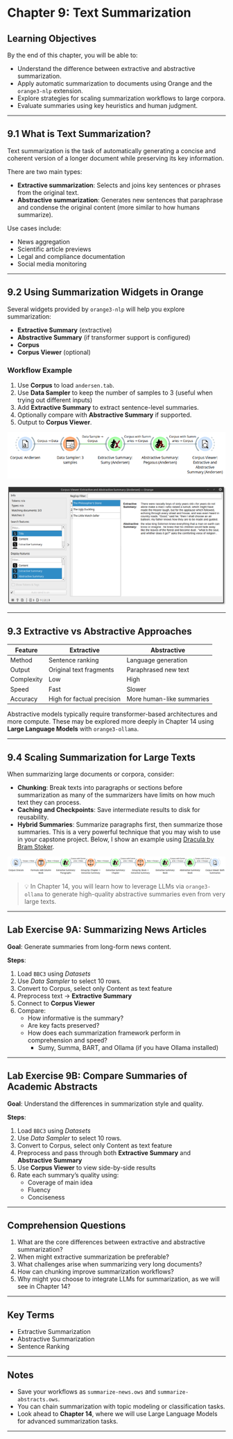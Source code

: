 # Chapter 9: Text Summarization

## Learning Objectives

By the end of this chapter, you will be able to:

- Understand the difference between extractive and abstractive summarization.
- Apply automatic summarization to documents using Orange and the `orange3-nlp` extension.
- Explore strategies for scaling summarization workflows to large corpora.
- Evaluate summaries using key heuristics and human judgment.

---

## 9.1 What is Text Summarization?

Text summarization is the task of automatically generating a concise and coherent version of a longer document while preserving its key information.

There are two main types:

- **Extractive summarization**: Selects and joins key sentences or phrases from the original text.
- **Abstractive summarization**: Generates new sentences that paraphrase and condense the original content (more similar to how humans summarize).

Use cases include:

- News aggregation  
- Scientific article previews  
- Legal and compliance documentation  
- Social media monitoring  

---

## 9.2 Using Summarization Widgets in Orange

Several widgets provided by `orange3-nlp` will help you explore summarization:

- **Extractive Summary** (extractive)
- **Abstractive Summary** (if transformer support is configured)
- **Corpus**
- **Corpus Viewer** (optional)

### Workflow Example

1. Use **Corpus** to load `andersen.tab`.
2. Use **Data Sampler** to keep the number of samples to 3 (useful when trying out different inputs)
2. Add **Extractive Summary** to extract sentence-level summaries.
4. Optionally compare with **Abstractive Summary** if supported.
5. Output to **Corpus Viewer**.

![Summary Workflow Example](summary-workflow.png)

![Example Extactive and Abstractive Output](corpus-viewer.png)

---

## 9.3 Extractive vs Abstractive Approaches

| Feature | Extractive | Abstractive |
|--------|------------|-------------|
| Method | Sentence ranking | Language generation |
| Output | Original text fragments | Paraphrased new text |
| Complexity | Low | High |
| Speed | Fast | Slower |
| Accuracy | High for factual precision | More human-like summaries |

Abstractive models typically require transformer-based architectures and more compute. These may be explored more deeply in Chapter 14 using **Large Language Models** with `orange3-ollama`.

---

## 9.4 Scaling Summarization for Large Texts

When summarizing large documents or corpora, consider:

- **Chunking**: Break texts into paragraphs or sections before summarization as many of the summarizers have limits on how much text they can process.
- **Caching and Checkpoints**: Save intermediate results to disk for reusability.
- **Hybrid Summaries**: Summarize paragraphs first, then summarize those summaries. This is a very powerful technique that you may wish to use in your capstone project.  Below, I show an example using [Dracula by Bram Stoker](https://www.gutenberg.org/ebooks/345).

![Dracula Summary by Chapter and then Book](Dracula-summary-workflow.png)

> 💡 In Chapter 14, you will learn how to leverage LLMs via `orange3-ollama` to generate high-quality abstractive summaries even from very large texts.

---

## Lab Exercise 9A: Summarizing News Articles

**Goal**: Generate summaries from long-form news content.

**Steps**:

1. Load `BBC3` using *Datasets*
2. Use *Data Sampler* to select 10 rows.
3. Convert to Corpus, select only Content as text feature
4. Preprocess text → **Extractive Summary**
5. Connect to **Corpus Viewer**
6. Compare:
   - How informative is the summary?
   - Are key facts preserved?
   - How does each summarization framework perform in comprehension and speed?
     - Sumy, Summa, BART, and Ollama (if you have Ollama installed)

---

## Lab Exercise 9B: Compare Summaries of Academic Abstracts

**Goal**: Understand the differences in summarization style and quality.

**Steps**:

1. Load `BBC3` using *Datasets*
2. Use *Data Sampler* to select 10 rows.
3. Convert to Corpus, select only Content as text feature
4. Preprocess and pass through both **Extractive Summary** and **Abstractive Summary**
3. Use **Corpus Viewer** to view side-by-side results
4. Rate each summary’s quality using:
   - Coverage of main idea
   - Fluency
   - Conciseness

---

## Comprehension Questions

1. What are the core differences between extractive and abstractive summarization?
2. When might extractive summarization be preferable?
3. What challenges arise when summarizing very long documents?
4. How can chunking improve summarization workflows?
5. Why might you choose to integrate LLMs for summarization, as we will see in Chapter 14?

---

## Key Terms

- Extractive Summarization  
- Abstractive Summarization  
- Sentence Ranking  

---

## Notes

- Save your workflows as `summarize-news.ows` and `summarize-abstracts.ows`.  
- You can chain summarization with topic modeling or classification tasks.  
- Look ahead to **Chapter 14**, where we will use Large Language Models for advanced summarization tasks.

---

